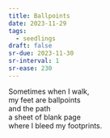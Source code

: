 ```yaml
---
title: Ballpoints
date: 2023-11-29
tags:
  - seedlings
draft: false
sr-due: 2023-11-30
sr-interval: 1
sr-ease: 230
---
```

Sometimes when I walk,  
my feet are ballpoints  
and the path  
a sheet of blank page  
where I bleed my footprints.